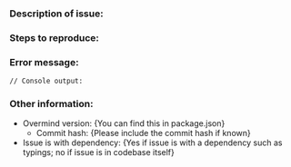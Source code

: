 ### Description of issue:
<!--- Please describe the issue here --->


### Steps to reproduce:
<!--- Please put detailed instructions on how to reproduce the problem here --->


### Error message:
<!--- If the issue throws an error, please include the full error traceback here; else write "N/A" --->
```
// Console output:

```


### Other information:
- Overmind version: {You can find this in package.json}
    - Commit hash: {Please include the commit hash if known}
- Issue is with dependency: {Yes if issue is with a dependency such as typings; no if issue is in codebase itself}

